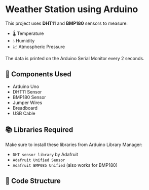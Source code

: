 # Weather Station using Arduino

This project uses **DHT11** and **BMP180** sensors to measure:
- 🌡️ Temperature
- 💧 Humidity
- 📈 Atmospheric Pressure

The data is printed on the Arduino Serial Monitor every 2 seconds.

## 🧰 Components Used
- Arduino Uno
- DHT11 Sensor
- BMP180 Sensor
- Jumper Wires
- Breadboard
- USB Cable

## 📚 Libraries Required
Make sure to install these libraries from Arduino Library Manager:
- `DHT sensor library` by Adafruit
- `Adafruit Unified Sensor`
- `Adafruit BMP085 Unified` (also works for BMP180)

## 📁 Code Structure
